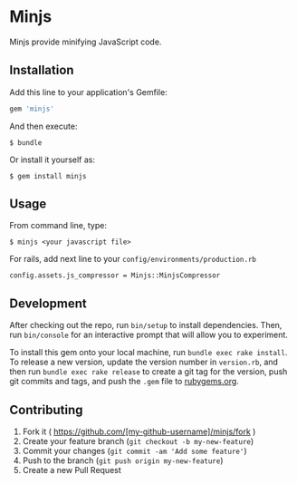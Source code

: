# Minjs

Minjs provide minifying JavaScript code.

## Installation

Add this line to your application's Gemfile:

```ruby
gem 'minjs'
```

And then execute:

    $ bundle

Or install it yourself as:

    $ gem install minjs

## Usage

From command line, type:

    $ minjs <your javascript file>

For rails, add next line to your `config/environments/production.rb`

    config.assets.js_compressor = Minjs::MinjsCompressor

## Development

After checking out the repo, run `bin/setup` to install dependencies. Then, run `bin/console` for an interactive prompt that will allow you to experiment.

To install this gem onto your local machine, run `bundle exec rake install`. To release a new version, update the version number in `version.rb`, and then run `bundle exec rake release` to create a git tag for the version, push git commits and tags, and push the `.gem` file to [rubygems.org](https://rubygems.org).

## Contributing

1. Fork it ( https://github.com/[my-github-username]/minjs/fork )
2. Create your feature branch (`git checkout -b my-new-feature`)
3. Commit your changes (`git commit -am 'Add some feature'`)
4. Push to the branch (`git push origin my-new-feature`)
5. Create a new Pull Request
